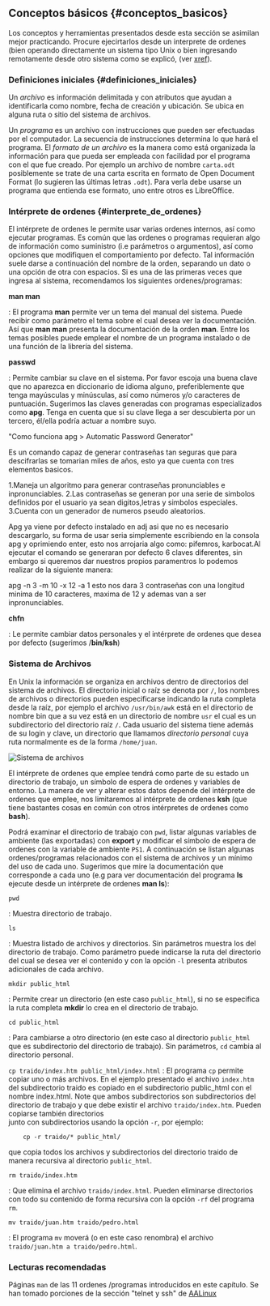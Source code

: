 ## Conceptos básicos {#conceptos_basicos}

Los conceptos y herramientas presentados desde esta sección se asimilan mejor 
practicando. 
Procure ejecirtarlos desde un interprete de ordenes (bien operando 
directamente un sistema tipo Unix o bien ingresando remotamente desde otro 
sistema como se explicó, (ver [xref](#primer_uso_de_adJ)).

### Definiciones iniciales {#definiciones_iniciales}

Un *archivo* es información delimitada y con atributos que ayudan a 
identificarla como nombre, fecha de creación y ubicación. Se ubica en alguna 
ruta o sitio del sistema de archivos.

Un *programa* es un archivo con instrucciones que pueden ser efectuadas 
por el computador.  La secuencia de instrucciones determina lo que hará el 
programa.  El *formato de un archivo* es la manera como está organizada la 
información para que pueda ser empleada con facilidad por el programa con el 
que fue creado.  Por ejemplo un archivo de nombre ```carta.odt``` posiblemente 
se trate de una carta escrita en formato de Open Document Format 
(lo sugieren las últimas letras ```.odt```). 
Para verla debe usarse un programa que entienda ese formato, uno entre otros 
es LibreOffice.

### Intérprete de ordenes {#interprete_de_ordenes}

El intérprete de ordenes le permite usar varias ordenes internos, así 
como ejecutar programas. 
Es común que las ordenes o programas requieran algo de información como 
suministro (i.e parámetros o argumentos), así como opciones que modifiquen 
el comportamiento por defecto. 
Tal información suele darse a continuación del nombre de la orden, separando 
un dato o una opción de otra con espacios. Si es una de las primeras veces 
que ingresa al sistema, recomendamos los siguientes ordenes/programas:

**man man**

:   El programa **man** permite ver un tema del manual del sistema. Puede 
recibir como parámetro el tema sobre el cual desea ver la documentación. 
Así que **man man** presenta la documentación de la orden **man**. 
Entre los temas posibles puede emplear el nombre de un programa instalado o 
de una función de la librería del sistema.  

**passwd**

: Permite cambiar su clave en el sistema. Por favor escoja una buena clave 
que no aparezca en diccionario de idioma alguno, preferiblemente que tenga 
mayúsculas y minúsculas, así como números y/o caracteres de puntuación. 
Sugerimos las claves generadas con programas especializados como **apg**. 
Tenga en cuenta que si su clave llega a ser descubierta por un tercero, 
él/ella podría actuar a nombre suyo.

"Como funciona apg > Automatic Password Generator"

Es un comando capaz de generar contraseñas tan seguras que para descifrarlas se tomarian miles de años, esto ya que cuenta con tres elementos basicos.

1.Maneja un algoritmo para generar contraseñas pronunciables e inpronunciables.
2.Las contraseñas se generan por una serie de simbolos definidos por el usuario ya sean digitos,letras y simbolos especiales.
3.Cuenta con un generador de numeros pseudo aleatorios.

Apg ya viene por defecto instalado en adj asi que no es necesario descargarlo, su forma de usar seria simplemente escribiendo en la consola apg y oprimiendo enter, esto nos arrojaria algo como:
pifemros, karbocat.Al ejecutar el comando se generaran por defecto 6 claves diferentes, sin embargo si queremos dar nuestros propios paramentros lo podemos realizar de la siguiente manera:

apg -n 3 -m 10  -x 12 -a 1 esto nos dara 3 contraseñas con una longitud minima de 10 caracteres, maxima de 12 y ademas van a ser inpronunciables.


**chfn**

: Le permite cambiar datos personales y el intérprete de ordenes que desea 
por defecto (sugerimos /**bin/ksh**)

### Sistema de Archivos

En Unix la información se organiza en archivos dentro de directorios del 
sistema de archivos.  El directorio inicial o raíz se denota por ```/```, los 
nombres de archivos o directorios pueden especificarse indicando la ruta 
completa desde la raíz, por ejemplo el archivo ```/usr/bin/awk``` está en el 
directorio de nombre bin que a su vez está en un directorio de nombre 
```usr``` el cual es un subdirectorio del directorio raíz ```/```. 
Cada usuario del sistema tiene además de su login y clave, un directorio que 
llamamos *directorio personal* cuya ruta normalmente es de la forma 
```/home/juan```.

![Sistema de archivos](img/arbol-archivos.png)

El intérprete de ordenes que emplee tendrá como parte de su estado un 
directorio de trabajo, un símbolo de espera de ordenes y variables de entorno. 
La manera de ver y alterar estos datos depende del intérprete de ordenes que 
emplee, nos limitaremos al intérprete de ordenes **ksh** (que tiene bastantes 
cosas en común con otros intérpretes de ordenes como **bash**).

Podrá examinar el directorio de trabajo con ```pwd```, listar algunas variables 
de ambiente (las exportadas) con **export** y modificar el símbolo de espera 
de ordenes con la variable de ambiente ```PS1```.
A continuación se listan algunas ordenes/programas relacionados con el 
sistema de archivos y un mínimo del uso de cada uno. Sugerimos que mire la 
documentación que corresponde a cada uno (e.g para ver documentación del 
programa **ls** ejecute desde un intérprete de ordenes **man ls**):

```pwd```

: Muestra directorio de trabajo.

```ls```

: Muestra listado de archivos y directorios. Sin parámetros muestra los del 
directorio de trabajo. Como parámetro puede indicarse la ruta del directorio 
del cual se desea ver el contenido y con la opción ```-l``` presenta atributos 
adicionales de cada archivo.

```mkdir public_html```

: Permite crear un directorio (en este caso ```public_html```), si no se 
especifica la ruta completa **mkdir** lo crea en el directorio de trabajo.

```cd public_html```

: Para cambiarse a otro directorio (en este caso al directorio ```public_html```
que es subdirectorio del directorio de trabajo). Sin parámetros, ```cd```
cambia al directorio personal.

```cp traido/index.htm public_html/index.html```
: El programa ```cp``` permite copiar uno o más archivos. En el ejemplo 
presentado el archivo ```index.htm``` del subdirectorio traido es copiado 
en el subdirectorio public_html con el nombre index.html. Note que ambos 
subdirectorios son subdirectorios del directorio  de trabajo y que debe 
existir el archivo ```traido/index.htm```. Pueden copiarse también directorios  
junto con subdirectorios usando la opción ```-r```, por ejemplo:
```
    cp -r traido/* public_html/
```
que copia todos los archivos y subdirectorios del directorio traido de manera recursiva al 
directorio ```public_html```.

```rm traido/index.htm```

: Que elimina el archivo ```traido/index.html```. Pueden eliminarse 
directorios con todo su contenido de forma recursiva con la opción 
```-rf``` del programa ```rm```.

```mv traido/juan.htm traido/pedro.html```

: El programa ```mv``` moverá (o en este caso renombra) el archivo 
```traido/juan.htm a traido/pedro.html```.

### Lecturas recomendadas

Páginas ```man``` de las 11 ordenes /programas introducidos en este capítulo.
Se han tomado porciones de la sección "telnet y ssh" de [AALinux](#bibliografia)




 

 
